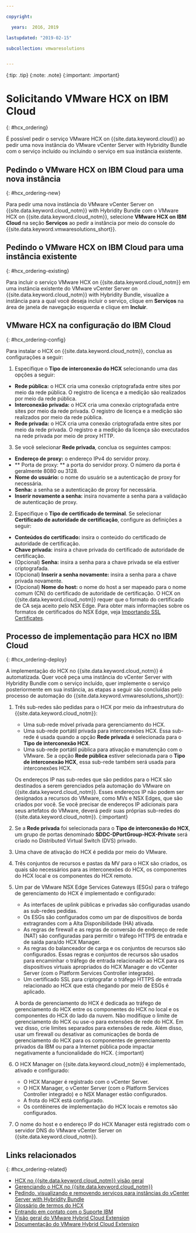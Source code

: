 ```yaml
---

copyright:

  years:  2016, 2019

lastupdated: "2019-02-15"

subcollection: vmwaresolutions


---
```


{:tip: .tip}
{:note: .note}
{:important: .important}

# Solicitando VMware HCX on IBM Cloud
{: #hcx_ordering}

É possível pedir o serviço VMware HCX on {{site.data.keyword.cloud}} ao pedir uma nova instância do VMware vCenter Server with Hybridity Bundle com o serviço incluído ou incluindo o serviço em sua instância existente.

## Pedindo o VMware HCX on IBM Cloud para uma nova instância
{: #hcx_ordering-new}

Para pedir uma nova instância do VMware vCenter Server on {{site.data.keyword.cloud_notm}} with Hybridity Bundle com o VMware HCX on {{site.data.keyword.cloud_notm}}, selecione **VMware HCX on IBM Cloud** na seção **Serviços** ao pedir a instância por meio do console do {{site.data.keyword.vmwaresolutions_short}}.


## Pedindo o VMware HCX on IBM Cloud para uma instância existente
{: #hcx_ordering-existing}

Para incluir o serviço VMware HCX on {{site.data.keyword.cloud_notm}} em uma instância existente do VMware vCenter Server on {{site.data.keyword.cloud_notm}} with Hybridity Bundle, visualize a instância para a qual você deseja incluir o serviço, clique em **Serviços** na área de janela de navegação esquerda e clique em **Incluir**.

## VMware HCX na configuração do IBM Cloud
{: #hcx_ordering-config}

Para instalar o HCX on {{site.data.keyword.cloud_notm}}, conclua as configurações a seguir:
1. Especifique o **Tipo de interconexão do HCX** selecionando uma das opções a seguir:
  * **Rede pública:** o HCX cria uma conexão criptografada entre sites por meio da rede pública. O registro de licença e a medição são realizados por meio da rede pública.
  * **Interconexão privada:** o HCX cria uma conexão criptografada entre sites por meio da rede privada. O registro de licença e a medição são realizados por meio da rede pública.
  * **Rede privada:** o HCX cria uma conexão criptografada entre sites por meio da rede privada. O registro e a medição da licença são executados na rede privada por meio de proxy HTTP.
3. Se você selecionar **Rede privada**, conclua os seguintes campos:
  * **Endereço de proxy:** o endereço IPv4 do servidor proxy.
  * ** Porta de proxy: **  a porta do servidor proxy. O número da porta é geralmente 8080 ou 3128.
  * **Nome do usuário:** o nome do usuário se a autenticação de proxy for necessária.
  * **Senha:** a senha se a autenticação de proxy for necessária.
  * **Inserir novamente a senha:** insira novamente a senha para a validação de autenticação de proxy.
2. Especifique o **Tipo de certificado de terminal**. Se selecionar **Certificado de autoridade de certificação**, configure as definições a seguir:
  * **Conteúdos do certificado:** insira o conteúdo do certificado de autoridade de certificação.
  * **Chave privada:** insira a chave privada do certificado de autoridade de certificação.
  * (Opcional) **Senha:** insira a senha para a chave privada se ela estiver criptografada.
  * (Opcional) **Inserir a senha novamente:** insira a senha para a chave privada novamente.
  * (Opcional) **Nome do host:** o nome do host a ser mapeado para o nome comum (CN) do certificado de autoridade de certificação. O HCX on {{site.data.keyword.cloud_notm}} requer que o formato do certificado de CA seja aceito pelo NSX Edge. Para obter mais informações sobre os formatos de certificados do NSX Edge, veja [Importando SSL Certificates](https://docs.vmware.com/en/VMware-NSX-for-vSphere/6.3/com.vmware.nsx.admin.doc/GUID-19D3A4FD-DF17-43A3-9343-25EE28273BC6.html).
  <!--Need enhancement, it is still not clear what the key pair is used for, is it for connecting to NSX? This is not in architecture doc either. -->

## Processo de implementação para HCX no IBM Cloud
{: #hcx_ordering-deploy}

A implementação do HCX no {{site.data.keyword.cloud_notm}} é automatizada. Quer você peça uma instância do vCenter Server with Hybridity Bundle com o serviço incluído, quer implemente o serviço posteriormente em sua instância, as etapas a seguir são concluídas pelo processo de automação do {{site.data.keyword.vmwaresolutions_short}}:
1. Três sub-redes são pedidas para o HCX por meio da infraestrutura do {{site.data.keyword.cloud_notm}}:
   * Uma sub-rede móvel privada para gerenciamento do HCX.
   * Uma sub-rede portátil privada para interconexões HCX. Essa sub-rede é usada quando a opção **Rede privada** é selecionada para o **Tipo de interconexão HCX**.
   * Uma sub-rede portátil pública para ativação e manutenção com o VMware. Se a opção **Rede pública** estiver selecionada para o **Tipo de interconexão HCX**, essa sub-rede também será usada para interconexões HCX.

   Os endereços IP nas sub-redes que são pedidos para o HCX são destinados a serem gerenciados pela automação do VMware on {{site.data.keyword.cloud_notm}}. Esses endereços IP não podem ser designados a recursos do VMware, como MVs e NSX Edges, que são criados por você. Se você precisar de endereços IP adicionais para seus artefatos do VMware, deverá pedir suas próprias sub-redes do {{site.data.keyword.cloud_notm}}.
   {:important}
2. Se a **Rede privada** foi selecionada para o **Tipo de interconexão do HCX**, um grupo de portas denominado **SDDC-DPortGroup-HCX-Private** será criado no Distributed Virtual Switch (DVS) privado.
3. Uma chave de ativação do HCX é pedida por meio do VMware.
4. Três conjuntos de recursos e pastas da MV para o HCX são criados, os quais são necessários para as interconexões do
HCX, os componentes do HCX local e os componentes do HCX remoto.
5. Um par de VMware NSX Edge Services Gateways (ESGs) para o tráfego de gerenciamento do HCX é implementado e configurado:
   * As interfaces de uplink públicas e privadas são configuradas usando as sub-redes pedidas.
   * Os ESGs são configurados como um par de dispositivos de borda extragrandes com a Alta Disponibilidade (HA) ativada.
   * As regras de firewall e as regras de conversão de endereço de rede (NAT) são configuradas para permitir o tráfego HTTPS de entrada e de saída para/do HCX Manager.
   * As regras do balanceador de carga e os conjuntos de recursos são configurados. Essas regras e conjuntos de recursos são usados para encaminhar o tráfego de entrada relacionado ao HCX para os dispositivos virtuais apropriados do HCX Manager e do vCenter Server (com o Platform Services Controller integrado).
   * Um certificado SSL para criptografar o tráfego HTTPS de entrada relacionado ao HCX que está chegando por meio de ESGs é aplicado.

   A borda de gerenciamento do HCX é dedicada ao tráfego de gerenciamento do HCX entre os componentes do HCX no local e os componentes do HCX do lado da nuvem. Não modifique o limite de gerenciamento do HCX ou use-o para extensões de rede do HCX. Em vez disso, crie limites separados para extensões de rede. Além disso, usar um firewall ou desativar as comunicações de borda de gerenciamento do HCX para os componentes de gerenciamento privados da IBM ou para a Internet pública pode impactar negativamente a funcionalidade do HCX.
   {:important}

6. O HCX Manager on {{site.data.keyword.cloud_notm}} é implementado, ativado e configurado:
   * O HCX Manager é registrado com o vCenter Server.
   * O HCX Manager, o vCenter Server (com o Platform Services Controller integrado) e o NSX Manager estão configurados.
   * A frota do HCX está configurado.
   * Os contêineres de implementação do HCX locais e remotos são configurados.
7. O nome do host e o endereço IP do HCX Manager está registrado com o servidor DNS do VMware vCenter Server on {{site.data.keyword.cloud_notm}}.

## Links relacionados
{: #hcx_ordering-related}

* [HCX no {{site.data.keyword.cloud_notm}} visão geral](/docs/services/vmwaresolutions/services?topic=vmware-solutions-vmware-hcx-on-ibm-cloud-overview)
* [Gerenciando o HCX no {{site.data.keyword.cloud_notm}}](/docs/services/vmwaresolutions/services?topic=vmware-solutions-managinghcx)
* [Pedindo, visualizando e removendo serviços para instâncias do vCenter Server with Hybridity Bundle](/docs/services/vmwaresolutions/vcenter?topic=vmware-solutions-vc_hybrid_addingremovingservices)
* [Glossário de termos do HCX](/docs/services/vmwaresolutions/services?topic=vmware-solutions-hcx_glossary)
* [Entrando em contato com o Suporte IBM](/docs/services/vmwaresolutions/vmonic?topic=vmware-solutions-trbl_support)
* [Visão geral do VMware Hybrid Cloud Extension](https://cloud.vmware.com/vmware-hcx)
* [Documentação do VMware Hybrid Cloud Extension](https://cloud.vmware.com/vmware-hcx/resources)
